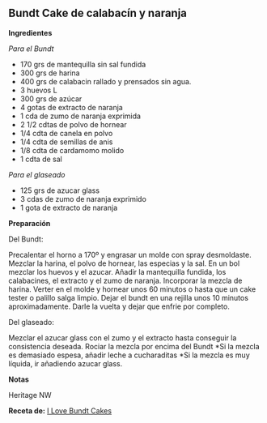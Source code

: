 ## Bundt Cake de calabacín y naranja

**Ingredientes**

*Para el Bundt*

- 170 grs de mantequilla sin sal fundida
- 300 grs de harina
- 400 grs de calabacin rallado y prensados sin agua.
- 3 huevos L
- 300 grs de azúcar
- 4 gotas de extracto de naranja
- 1 cda de zumo de naranja exprimida
- 2 1/2 cdtas de polvo de hornear
- 1/4 cdta de canela en polvo
- 1/4 cdta de semillas de anis
- 1/8 cdta de cardamomo molido
- 1 cdta de sal

*Para el glaseado*

- 125 grs de azucar glass
- 3 cdas de zumo de naranja exprimido
- 1 gota de extracto de naranja

**Preparación**

Del Bundt:

Precalentar el horno a 170º y engrasar un molde con spray desmoldaste.
Mezclar la harina, el polvo de hornear, las especias y la sal.
En un bol mezclar los huevos y el azucar. Añadir la mantequilla fundida, los calabacines, el extracto y el zumo de naranja.
Incorporar la mezcla de harina.
Verter en el molde y hornear unos 60 minutos o hasta que un cake tester o palillo salga limpio.
Dejar el bundt en una rejilla unos 10 minutos aproximadamente.
Darle la vuelta y dejar que enfrie por completo.
 

Del glaseado:

Mezclar el azucar glass con el zumo y el extracto hasta conseguir la consistencia deseada.
Rociar la mezcla por encima del Bundt
*Si la mezcla es demasiado espesa, añadir leche a cucharaditas
*Si la mezcla es muy líquida, ir añadiendo azucar glass.

**Notas**

Heritage NW

**Receta de:** [I Love Bundt Cakes](http://ilovebundtcakes.blogspot.com.es/2015/01/bundt-de-calabacin-y-naranja.html)